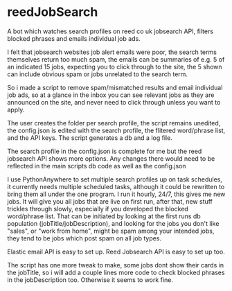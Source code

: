 # reedJobSearch
A bot which watches search profiles on reed co uk jobsearch API, filters blocked phrases and emails individual job ads.

I felt that jobsearch websites job alert emails were poor, the search terms themselves return too much spam, the emails can be summaries of e.g. 5 of an indicated 15 jobs, expecting you to click through to the site, the 5 shown can include obvious spam or jobs unrelated to the search term.

So i made a script to remove spam/mismatched results and email individual job ads, so at a glance in the inbox you can see relevant jobs as they are announced on the site, and never need to click through unless you want to apply.

The user creates the folder per search profile, the script remains unedited, the config.json is edited with the search profile, the flitered word/phrase list, and the API keys. The script generates a db and a log file.

The search profile in the config.json is complete for me but the reed jobsearch API shows more options. Any changes there would need to be reflected in the main scripts db code as well as the config.json

I use PythonAnywhere to set multiple search profiles up on task schedules, it currently needs multiple scheduled tasks, although it could be rewritten to bring them all under the one program. I run it hourly, 24/7, this gives me new jobs. It will give you all jobs that are live on first run, after that, new stuff trickles through slowly, especially if you developed the blocked word/phrase list. That can be initiated by looking at the first runs db population (jobTitle/jobDescription), and looking for the jobs you don't like "sales", or "work from home", might be spam among your intended jobs, they tend to be jobs which post spam on all job types.

Elastic email API is easy to set up. Reed Jobsearch API is easy to set up too.

The script has one more tweak to make, some jobs dont show their cards in the jobTitle, so i will add a couple lines more code to check blocked phrases in the jobDescription too. Otherwise it seems to work fine.
